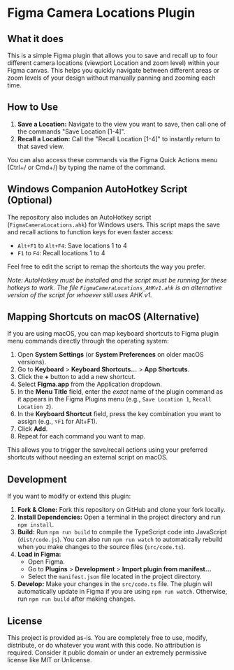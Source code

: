 # Figma Camera Locations Plugin

## What it does

This is a simple Figma plugin that allows you to save and recall up to four different camera locations (viewport Location and zoom level) within your Figma canvas. This helps you quickly navigate between different areas or zoom levels of your design without manually panning and zooming each time.

## How to Use

1.  **Save a Location:** Navigate to the view you want to save, then call one of the commands "Save Location [1-4]".
2.  **Recall a Location:** Call the "Recall Location [1-4]" to instantly return to that saved view.

You can also access these commands via the Figma Quick Actions menu (Ctrl+/ or Cmd+/) by typing the name of the command.

## Windows Companion AutoHotkey Script (Optional)

The repository also includes an AutoHotkey script (`FigmaCameraLocations.ahk`) for Windows users. This script maps the save and recall actions to function keys for even faster access:

*   `Alt+F1` to `Alt+F4`: Save locations 1 to 4
*   `F1` to `F4`: Recall locations 1 to 4

Feel free to edit the script to remap the shortcuts the way you prefer.

*Note: AutoHotkey must be installed and the script must be running for these hotkeys to work. The file `FigmaCameraLocations_AHKv1.ahk` is an alternative version of the script for whoever still uses AHK v1.*

## Mapping Shortcuts on macOS (Alternative)

If you are using macOS, you can map keyboard shortcuts to Figma plugin menu commands directly through the operating system:

1.  Open **System Settings** (or **System Preferences** on older macOS versions).
2.  Go to **Keyboard** > **Keyboard Shortcuts...** > **App Shortcuts**.
3.  Click the **+** button to add a new shortcut.
4.  Select **Figma.app** from the Application dropdown.
5.  In the **Menu Title** field, enter the *exact* name of the plugin command as it appears in the Figma Plugins menu (e.g., `Save Location 1`, `Recall Location 2`).
6.  In the **Keyboard Shortcut** field, press the key combination you want to assign (e.g., `⌥F1` for Alt+F1).
7.  Click **Add**.
8.  Repeat for each command you want to map.

This allows you to trigger the save/recall actions using your preferred shortcuts without needing an external script on macOS.

## Development

If you want to modify or extend this plugin:

1.  **Fork & Clone:** Fork this repository on GitHub and clone your fork locally.
2.  **Install Dependencies:** Open a terminal in the project directory and run `npm install`.
3.  **Build:** Run `npm run build` to compile the TypeScript code into JavaScript (`dist/code.js`). You can also run `npm run watch` to automatically rebuild when you make changes to the source files (`src/code.ts`).
4.  **Load in Figma:**
    *   Open Figma.
    *   Go to **Plugins** > **Development** > **Import plugin from manifest...**
    *   Select the `manifest.json` file located in the project directory.
5.  **Develop:** Make your changes in the `src/code.ts` file. The plugin will automatically update in Figma if you are using `npm run watch`. Otherwise, run `npm run build` after making changes.

## License

This project is provided as-is. You are completely free to use, modify, distribute, or do whatever you want with this code. No attribution is required. Consider it public domain or under an extremely permissive license like MIT or Unlicense.